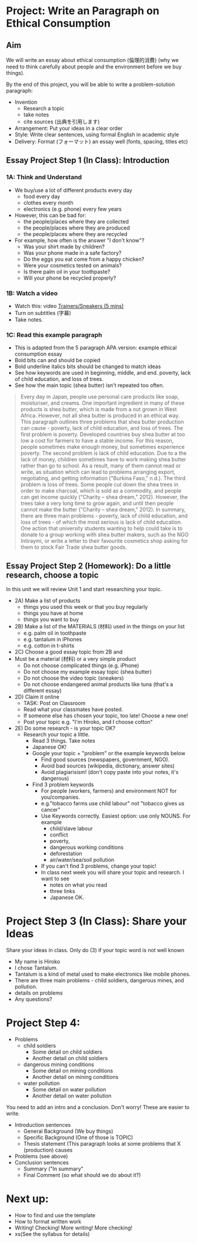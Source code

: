 # Project: Write an Paragraph on Ethical Consumption

## Aim 
We will write an essay about ethical consumption (倫理的消費) (why we need to think carefully about people and the environment before we buy things).

By the end of this project, you will be able to write a problem-solution paragraph:
* Invention
    * Research a topic
    * take notes
    * cite sources (出典を引用します)
* Arrangement: Put your ideas in a clear order
* Style: Write clear sentences, using formal English in academic style 
* Delivery: Format (フォーマット) an essay well (fonts, spacing, titles etc)

## Essay Project Step 1 (In Class): Introduction 

### 1A: Think and Understand
* We buy/use a lot of different products every day
    * food every day
    * clothes every month
    * electronics (e.g. phone) every few years
* However, this can be bad for:
    * the people/places where they are collected
    * the people/places where they are produced
    * the people/places where they are recycled
* For example, how often is the answer "I don't know"?
    * Was your shirt made by children?
    * Was your phone made in a safe factory? 
    * Do the eggs you eat come from a happy chicken?  
    * Were your cosmetics tested on animals?  
    * Is there palm oil in your toothpaste?  
    * Will your phone be recycled properly?

### 1B:  Watch a video
* Watch this: video [Trainers/Sneakers (5 mins)](https://www.ted.com/talks/angel_chang_the_wildly_complex_anatomy_of_a_sneaker?language=en)
* Turn on subtitles (字幕)  
* Take notes.

### 1C: Read this example paragraph 
* This is adapted from the 5 paragraph APA version: example ethical consumption essay 
* Bold bits can and should be copied
* Bold underline italics bits should be changed to match ideas
* See how keywords are used in beginning, middle, and end. poverty, lack of child education, and loss of trees.
* See how the main topic (shea butter) isn't repeated too often. 

> Every day in Japan, people use personal care products like soap, moisturiser, and creams. One important ingredient in many of these products is shea butter, which is made from a nut grown in West Africa. However, not all shea butter is produced in an ethical way. This paragraph outlines three problems that shea butter production can cause - poverty, lack of child education, and loss of trees. The first problem is poverty. Developed countries buy shea butter at too low a cost for farmers to have a stable income. For this reason, people sometimes make enough money, but sometimes experience poverty. The second problem is lack of child education. Due to a the lack of money, children sometimes have to work making shea butter rather than go to school. As a result, many of them cannot read or write, as situation which can lead to problems arranging export, negotiating, and getting information ("Burkina Faso," n.d.). The third problem is loss of trees. Some people cut down the shea trees in order to make charcoal, which is sold as a commodity, and people can get income quickly ("Charity – shea dream," 2012). However, the trees take a very long time to grow again, and until then people cannot make the butter ("Charity – shea dream," 2012). In summary, there are three main problems - poverty, lack of child education, and loss of trees - of which the most serious is lack of child education. One action that university students wanting to help could take is to donate to a group working with shea butter makers, such as the NGO Intiraymi, or write a letter to their favourite cosmetics shop asking for them to stock Fair Trade shea butter goods.


## Essay Project Step 2 (Homework): Do a little research, choose a topic
In this unit we will review Unit 1 and start researching your topic. 

* 2A) Make a list of products  
    * things you used this week or that you buy regularly
    * things you have at home
    * things you want to buy
* 2B) Make a list of the MATERIALS (材料) used in the things on your list
    * e.g. palm oil in toothpaste
    * e.g. tantalum in iPhones
    * e.g. cotton in t-shirts
* 2C) Choose a good essay topic from 2B and
* Must be a material (材料) or a very simple product
    * Do not choose complicated things (e.g. iPhone)
    * Do not choose my example essay topic (shea butter)
    * Do not choose the video topic (sneakers)
    * Do not choose endangered animal products like tuna (that's a different essay)
* 2D) Claim it online
    * TASK: Post on Classroom 
    * Read what your classmates have posted. 
    * If someone else has chosen your topic, too late! Choose a new one! 
    * Post your topic e.g. "I'm Hiroko, and I choose cotton"
* 2E) Do some research - is your topic OK? 
    * Research your topic a little. 
        * Read 3 things. Take notes
        * Japanese OK!
        * Google your topic + "problem" or the example keywords below
            * Find good sources []() (newspapers, government, NGO). 
            * Avoid bad sources []() (wikipedia, dictionary, answer sites) 
            * Avoid plagiarisism! []()(don't copy paste into your notes, it's dangerous)
        * Find 3 problem keywords
            * For people (workers, farmers) and environment NOT for you/companies. 
            * e.g."tobacco farms use child labour" not "tobacco gives us cancer"
            * Use Keywords []() correctly. Easiest option: use only NOUNS. For example
                * child/slave labour
                * conflict
                * poverty, 
                * dangerous working conditions
                * deforestation
                * air/water/sea/soil pollution
            * If you can't find 3 problems,  change your topic! 
            * In class next week you will share your topic and research. I want to see
                * notes on what you read 
                * three links
                * Japanese OK. 


# Project Step 3 (In Class): Share your Ideas 

Share your ideas in class. Only do (3) if your topic word is not well known

* My name is Hiroko
* I chose Tantalum. 
* Tantalum is a kind of metal used to make electronics like mobile phones. 
* There are three main problems - child soldiers, dangerous mines, and pollution.  
* details on problems
* Any questions?


# Project Step 4: 

* Problems 
    * child soldiers 
        * Some detail on child soldiers
        * Another detail on child soldiers
    * dangerous mining conditions
        * Some detail on mining conditions
        * Another detail on mining conditions
    * water pollution
        * Some detail on water pollution
        * Another detail on water pollution

You need to add an intro and a conclusion. Don't worry! These are easier to write.

* Introduction sentences 
    * General Background (We buy things)
    * Specific Background (One of those is TOPIC)
    * Thesis statement (This paragraph looks at some problems that X (production) causes
* Problems (see above)
* Conclusion sentences 
    * Summary ("In summary"
    * Final Comment (so what should we do about it?)

# Next up:
* How to find and use the template
* How to format written work
* Writing! Checking! More writing! More checking! 
* xs(See the syllabus for details)